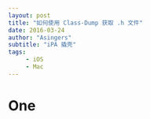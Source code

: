 ```yaml
---
layout: post
title: "如何使用 Class-Dump 获取 .h 文件"
date: 2016-03-24
author: "Asingers"
subtitle: "iPA 撬壳"
tags:
     - iOS
     - Mac
---
```


# One